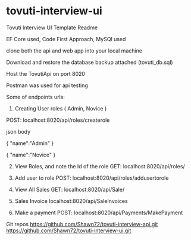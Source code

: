# tovuti-interview-ui

Tovuti Interview UI Template Readme

EF Core used, Code First Approach, MySQl used

clone both the api and web app into your local machine

Download and restore the database backup attached (tovuti_db.sql)

Host the TovutiApi on port 8020

Postman was used for api testing

Some of endpoints urls:

1. Creating User roles ( Admin, Novice )

POST: localhost:8020/api/roles/createrole 

json body

{
    "name":"Admin"
}                      

{
    "name":"Novice"
}

2. View Roles, and note the Id of the role
GET: localhost:8020/api/roles/

3. Add user to role
POST: localhost:8020/api/roles/addusertorole

4. View All Sales
GET: localhost:8020/api/Sale/

5. Sales Invoice
localhost:8020/api/SaleInvoices

6.  Make a payment
POST: localhost:8020/api/Payments/MakePayment

Git repos
https://github.com/Shawn72/tovuti-interview-api.git
https://github.com/Shawn72/tovuti-interview-ui.git
